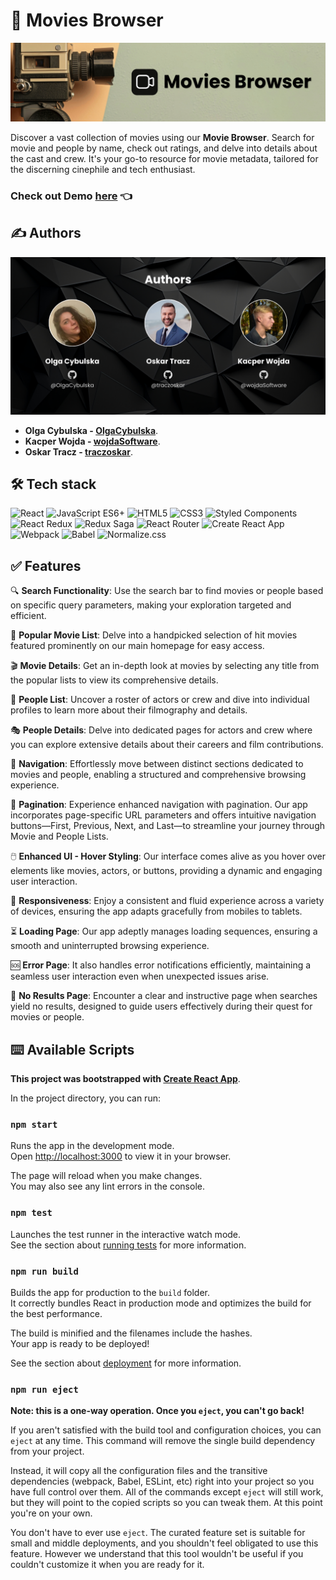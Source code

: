 # 🎥 Movies Browser

![Authors](/readme_header.png)

Discover a vast collection of movies using our **Movie Browser**. Search for movie and people by name, check out ratings, and delve into details about the cast and crew. It's your go-to resource for movie metadata, tailored for the discerning cinephile and tech enthusiast.

### Check out Demo [**here**](https://olgacybulska.github.io/movies-browser/) 👈

## ✍️ Authors

![Authors](/readme_authors.png)

- **Olga Cybulska - [OlgaCybulska](https://github.com/OlgaCybulska)**.
- **Kacper Wojda - [wojdaSoftware](https://github.com/wojdaSoftware)**.
- **Oskar Tracz - [traczoskar](https://github.com/traczoskar)**.

## 🛠 Tech stack

![React](https://camo.githubusercontent.com/31b08faa61951179c95f91d42f8ce1b56012e80fa6e269d23221031d1b13fd0d/68747470733a2f2f696d672e736869656c64732e696f2f62616467652f52656163742d3631444146422e7376673f7374796c653d666f722d7468652d6261646765266c6f676f3d5265616374266c6f676f436f6c6f723d626c61636b)
![JavaScript ES6+](https://img.shields.io/badge/JavaScript_ES6+-F7DF1E.svg?style=for-the-badge&logo=javascript&logoColor=black)
![HTML5](https://img.shields.io/badge/HTML5-E34F26.svg?style=for-the-badge&logo=html5&logoColor=white)
![CSS3](https://img.shields.io/badge/CSS3-1572B6.svg?style=for-the-badge&logo=css3&logoColor=white)
![Styled Components](https://img.shields.io/badge/Styled_Components-DB7093.svg?style=for-the-badge&logo=styled-components&logoColor=white)
![React Redux](https://img.shields.io/badge/React_Redux-764ABC.svg?style=for-the-badge&logo=redux&logoColor=white)
![Redux Saga](https://img.shields.io/badge/Redux_Saga-999999.svg?style=for-the-badge&logo=redux-saga&logoColor=white)
![React Router](https://img.shields.io/badge/React_Router-CA4245.svg?style=for-the-badge&logo=react-router&logoColor=white)
![Create React App](https://img.shields.io/badge/Create_React_App-09D3AC.svg?style=for-the-badge&logo=create-react-app&logoColor=white)
![Webpack](https://img.shields.io/badge/Webpack-8DD6F9.svg?style=for-the-badge&logo=webpack&logoColor=black)
![Babel](https://img.shields.io/badge/Babel-F9DC3E.svg?style=for-the-badge&logo=babel&logoColor=black)
![Normalize.css](https://camo.githubusercontent.com/e0c4dc5bbf5e324768c81c587e803e11b3e17c56fd6e2c7dcff7a38b88d3d621/68747470733a2f2f696d672e736869656c64732e696f2f62616467652f4e6f726d616c697a652e6373732d4533363935462e7376673f7374796c653d666f722d7468652d6261646765266c6f676f3d6e6f726d616c697a65646f74637373266c6f676f436f6c6f723d7768697465)

## ✅ Features

🔍 **Search Functionality**: Use the search bar to find movies or people based on specific query parameters, making your exploration targeted and efficient.

🌟 **Popular Movie List**: Delve into a handpicked selection of hit movies featured prominently on our main homepage for easy access.

🎬 **Movie Details**: Get an in-depth look at movies by selecting any title from the popular lists to view its comprehensive details.

👥 **People List**: Uncover a roster of actors or crew and dive into individual profiles to learn more about their filmography and details.

🎭 **People Details**: Delve into dedicated pages for actors and crew where you can explore extensive details about their careers and film contributions.

🚶 **Navigation**: Effortlessly move between distinct sections dedicated to movies and people, enabling a structured and comprehensive browsing experience.

📄 **Pagination**: Experience enhanced navigation with pagination. Our app incorporates page-specific URL parameters and offers intuitive navigation buttons—First, Previous, Next, and Last—to streamline your journey through Movie and People Lists.

🖱️ **Enhanced UI - Hover Styling**: Our interface comes alive as you hover over elements like movies, actors, or buttons, providing a dynamic and engaging user interaction.

📱 **Responsiveness**: Enjoy a consistent and fluid experience across a variety of devices, ensuring the app adapts gracefully from mobiles to tablets.

⏳ **Loading Page**: Our app adeptly manages loading sequences, ensuring a smooth and uninterrupted browsing experience.

🆘 **Error Page**: It also handles error notifications efficiently, maintaining a seamless user interaction even when unexpected issues arise.

🚫 **No Results Page**: Encounter a clear and instructive page when searches yield no results, designed to guide users effectively during their quest for movies or people.

## ⌨️ Available Scripts

**This project was bootstrapped with [Create React App](https://github.com/facebook/create-react-app)**.

In the project directory, you can run:

### `npm start`

Runs the app in the development mode.\
Open [http://localhost:3000](http://localhost:3000) to view it in your browser.

The page will reload when you make changes.\
You may also see any lint errors in the console.

### `npm test`

Launches the test runner in the interactive watch mode.\
See the section about [running tests](https://facebook.github.io/create-react-app/docs/running-tests) for more information.

### `npm run build`

Builds the app for production to the `build` folder.\
It correctly bundles React in production mode and optimizes the build for the best performance.

The build is minified and the filenames include the hashes.\
Your app is ready to be deployed!

See the section about [deployment](https://facebook.github.io/create-react-app/docs/deployment) for more information.

### `npm run eject`

**Note: this is a one-way operation. Once you `eject`, you can't go back!**

If you aren't satisfied with the build tool and configuration choices, you can `eject` at any time. This command will remove the single build dependency from your project.

Instead, it will copy all the configuration files and the transitive dependencies (webpack, Babel, ESLint, etc) right into your project so you have full control over them. All of the commands except `eject` will still work, but they will point to the copied scripts so you can tweak them. At this point you're on your own.

You don't have to ever use `eject`. The curated feature set is suitable for small and middle deployments, and you shouldn't feel obligated to use this feature. However we understand that this tool wouldn't be useful if you couldn't customize it when you are ready for it.
